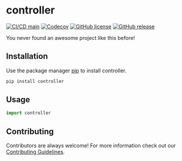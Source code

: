 # controller
[![CI/CD main](https://github.com/ADClock/controller/actions/workflows/main.yml/badge.svg)](https://github.com/ADClock/controller/actions/workflows/main.yml)
[![Codecov](https://codecov.io/gh/ADClock/controller/branch/main/graph/badge.svg)](https://codecov.io/gh/ADClock/controller/branch/main)
[![GitHub license](https://img.shields.io/github/license/ADClock/controller.svg)](https://github.com/ADClock/controller/blob/main/LICENSE)
[![GitHub release](https://img.shields.io/github/release/ADClock/controller.svg)](https://github.com/ADClock/controller/releases/)

You never found an awesome project like this before!

## Installation
Use the package manager [pip](https://pip.pypa.io/en/stable/) to install controller.

````bash
pip install controller
````

## Usage
````python
import controller
````

## Contributing
Contributors are always welcome! 
For more information check out our [Contributing Guidelines](https://github.com/ADClock/controller/blob/main/CONTRIBUTING.md). 